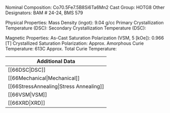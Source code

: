 Nominal Composition: Co70.5Fe7.5B8Si6Ta6Mn2
Cast Group: HOTG8
Other Designators: BAM # 24-24, BMS 579
 
Physical Properties:
Mass Density (ingot): 9.04 g/cc
 Primary Crystallization Temperature (DSC):
Secondary Crystallization Temperature (DSC):

Magnetic Properties:
As-Cast Saturation Polarization (VSM, 5 [kOe]): 0.966 [T]
Crystallized Saturation Polarization: 
Approx. Amorphous Curie Temperature: 613C
Approx. Total Curie Temperature: 

| Additional Data                         |
| --------------------------------------- |
| [[66DSC\|DSC]]                          |
| [[66Mechanical\|Mechanical]]            |
| [[66StressAnnealing\|Stress Annealing]] |
| [[66VSM\|VSM]]                          |
| [[66XRD\|XRD]]                          |
